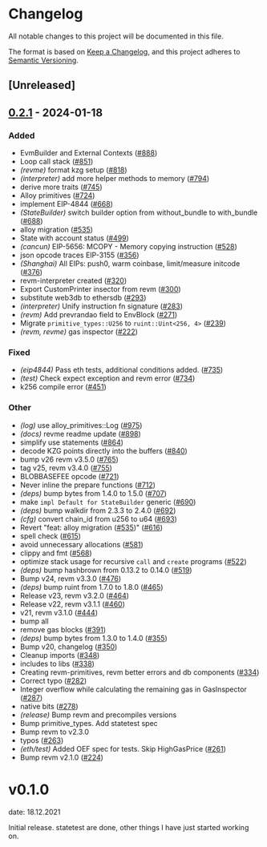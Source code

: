 # Changelog
All notable changes to this project will be documented in this file.

The format is based on [Keep a Changelog](https://keepachangelog.com/en/1.0.0/),
and this project adheres to [Semantic Versioning](https://semver.org/spec/v2.0.0.html).

## [Unreleased]

## [0.2.1](https://github.com/CeciliaZ030/revm/compare/revme-v0.2.0...revme-v0.2.1) - 2024-01-18

### Added
- EvmBuilder and External Contexts ([#888](https://github.com/CeciliaZ030/revm/pull/888))
- Loop call stack ([#851](https://github.com/CeciliaZ030/revm/pull/851))
- *(revme)* format kzg setup ([#818](https://github.com/CeciliaZ030/revm/pull/818))
- *(interpreter)* add more helper methods to memory ([#794](https://github.com/CeciliaZ030/revm/pull/794))
- derive more traits ([#745](https://github.com/CeciliaZ030/revm/pull/745))
- Alloy primitives ([#724](https://github.com/CeciliaZ030/revm/pull/724))
- implement EIP-4844 ([#668](https://github.com/CeciliaZ030/revm/pull/668))
- *(StateBuilder)* switch builder option from without_bundle to with_bundle ([#688](https://github.com/CeciliaZ030/revm/pull/688))
- alloy migration ([#535](https://github.com/CeciliaZ030/revm/pull/535))
- State with account status ([#499](https://github.com/CeciliaZ030/revm/pull/499))
- *(cancun)* EIP-5656: MCOPY - Memory copying instruction ([#528](https://github.com/CeciliaZ030/revm/pull/528))
- json opcode traces EIP-3155 ([#356](https://github.com/CeciliaZ030/revm/pull/356))
- *(Shanghai)* All EIPs: push0, warm coinbase, limit/measure initcode ([#376](https://github.com/CeciliaZ030/revm/pull/376))
- revm-interpreter created ([#320](https://github.com/CeciliaZ030/revm/pull/320))
- Export CustomPrinter insector from revm ([#300](https://github.com/CeciliaZ030/revm/pull/300))
- substitute web3db to ethersdb ([#293](https://github.com/CeciliaZ030/revm/pull/293))
- *(interpreter)* Unify instruction fn signature ([#283](https://github.com/CeciliaZ030/revm/pull/283))
- *(revm)* Add prevrandao field to EnvBlock ([#271](https://github.com/CeciliaZ030/revm/pull/271))
- Migrate `primitive_types::U256` to `ruint::Uint<256, 4>` ([#239](https://github.com/CeciliaZ030/revm/pull/239))
- *(revm, revme)* gas inspector ([#222](https://github.com/CeciliaZ030/revm/pull/222))

### Fixed
- *(eip4844)* Pass eth tests, additional conditions added. ([#735](https://github.com/CeciliaZ030/revm/pull/735))
- *(test)* Check expect exception and revm error ([#734](https://github.com/CeciliaZ030/revm/pull/734))
- k256 compile error ([#451](https://github.com/CeciliaZ030/revm/pull/451))

### Other
- *(log)* use alloy_primitives::Log ([#975](https://github.com/CeciliaZ030/revm/pull/975))
- *(docs)* revme readme update ([#898](https://github.com/CeciliaZ030/revm/pull/898))
- simplify use statements ([#864](https://github.com/CeciliaZ030/revm/pull/864))
- decode KZG points directly into the buffers ([#840](https://github.com/CeciliaZ030/revm/pull/840))
- bump v26 revm v3.5.0 ([#765](https://github.com/CeciliaZ030/revm/pull/765))
- tag v25, revm v3.4.0 ([#755](https://github.com/CeciliaZ030/revm/pull/755))
- BLOBBASEFEE opcode ([#721](https://github.com/CeciliaZ030/revm/pull/721))
- Never inline the prepare functions ([#712](https://github.com/CeciliaZ030/revm/pull/712))
- *(deps)* bump bytes from 1.4.0 to 1.5.0 ([#707](https://github.com/CeciliaZ030/revm/pull/707))
- make `impl Default for StateBuilder` generic ([#690](https://github.com/CeciliaZ030/revm/pull/690))
- *(deps)* bump walkdir from 2.3.3 to 2.4.0 ([#692](https://github.com/CeciliaZ030/revm/pull/692))
- *(cfg)* convert chain_id from u256 to u64 ([#693](https://github.com/CeciliaZ030/revm/pull/693))
- Revert "feat: alloy migration ([#535](https://github.com/CeciliaZ030/revm/pull/535))" ([#616](https://github.com/CeciliaZ030/revm/pull/616))
- spell check ([#615](https://github.com/CeciliaZ030/revm/pull/615))
- avoid unnecessary allocations ([#581](https://github.com/CeciliaZ030/revm/pull/581))
- clippy and fmt ([#568](https://github.com/CeciliaZ030/revm/pull/568))
- optimize stack usage for recursive `call` and `create` programs ([#522](https://github.com/CeciliaZ030/revm/pull/522))
- *(deps)* bump hashbrown from 0.13.2 to 0.14.0 ([#519](https://github.com/CeciliaZ030/revm/pull/519))
- Bump v24, revm v3.3.0 ([#476](https://github.com/CeciliaZ030/revm/pull/476))
- *(deps)* bump ruint from 1.7.0 to 1.8.0 ([#465](https://github.com/CeciliaZ030/revm/pull/465))
- Release v23, revm v3.2.0 ([#464](https://github.com/CeciliaZ030/revm/pull/464))
- Release v22, revm v3.1.1 ([#460](https://github.com/CeciliaZ030/revm/pull/460))
- v21, revm v3.1.0 ([#444](https://github.com/CeciliaZ030/revm/pull/444))
- bump all
- remove gas blocks ([#391](https://github.com/CeciliaZ030/revm/pull/391))
- *(deps)* bump bytes from 1.3.0 to 1.4.0 ([#355](https://github.com/CeciliaZ030/revm/pull/355))
- Bump v20, changelog ([#350](https://github.com/CeciliaZ030/revm/pull/350))
- Cleanup imports ([#348](https://github.com/CeciliaZ030/revm/pull/348))
- includes to libs ([#338](https://github.com/CeciliaZ030/revm/pull/338))
- Creating revm-primitives, revm better errors and db components  ([#334](https://github.com/CeciliaZ030/revm/pull/334))
- Correct typo ([#282](https://github.com/CeciliaZ030/revm/pull/282))
- Integer overflow while calculating the remaining gas in GasInspector ([#287](https://github.com/CeciliaZ030/revm/pull/287))
- native bits ([#278](https://github.com/CeciliaZ030/revm/pull/278))
- *(release)* Bump revm and precompiles versions
- Bump primitive_types. Add statetest spec
- Bump revm to v2.3.0
- typos ([#263](https://github.com/CeciliaZ030/revm/pull/263))
- *(eth/test)* Added OEF spec for tests. Skip HighGasPrice ([#261](https://github.com/CeciliaZ030/revm/pull/261))
- Bump revm v2.1.0 ([#224](https://github.com/CeciliaZ030/revm/pull/224))
# v0.1.0
date: 18.12.2021

Initial release. statetest are done, other things I have just started working on.